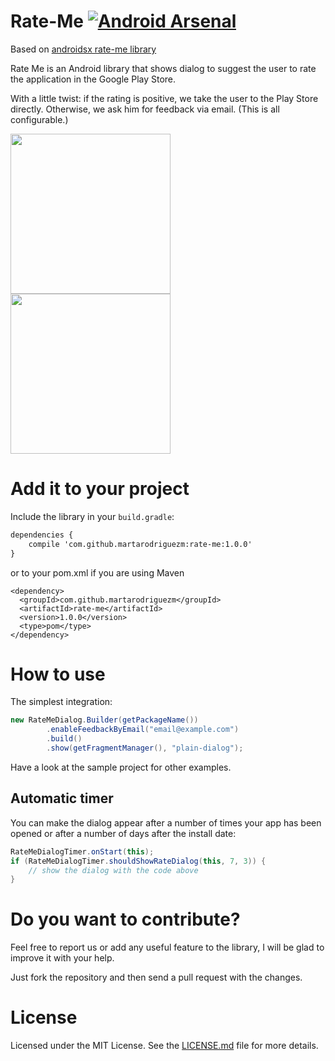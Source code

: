 Rate-Me [![Android Arsenal](https://img.shields.io/badge/Android%20Arsenal-Rate--Me-brightgreen.svg?style=flat)](https://android-arsenal.com/details/1/1032)
=======

Based on [androidsx rate-me library](https://github.com/androidsx/rate-me)

Rate Me is an Android library that shows dialog to suggest the user to rate the application in the Google Play Store.

With a little twist: if the rating is positive, we take the user to the Play Store directly. Otherwise, we ask him for feedback via email. (This is all configurable.)

<p>
<img src="https://raw.githubusercontent.com/martarodriguezm/rate-me/master/readme-images/rate-me-dialog-in-helium.png" width="256" />
<img src="https://raw.githubusercontent.com/martarodriguezm/rate-me/master/readme-images/rate-me-dialog-in-pixable.png" width="256" />
</p>

Add it to your project
================

Include the library in your `build.gradle`:

```xml
dependencies {
    compile 'com.github.martarodriguezm:rate-me:1.0.0'
}
```

or to your pom.xml if you are using Maven

```
<dependency>
  <groupId>com.github.martarodriguezm</groupId>
  <artifactId>rate-me</artifactId>
  <version>1.0.0</version>
  <type>pom</type>
</dependency>
```

How to use
==========

The simplest integration:

```java
new RateMeDialog.Builder(getPackageName())
        .enableFeedbackByEmail("email@example.com")
        .build()
        .show(getFragmentManager(), "plain-dialog");
```

Have a look at the sample project for other examples.

Automatic timer
---------------

You can make the dialog appear after a number of times your app has been opened or after a number of days after the install date:

```java
RateMeDialogTimer.onStart(this);
if (RateMeDialogTimer.shouldShowRateDialog(this, 7, 3)) {
	// show the dialog with the code above
}
```

Do you want to contribute?
==========================

Feel free to report us or add any useful feature to the library, I will be glad to improve it with your help.

Just fork the repository and then send a pull request with the changes.


License
=======

Licensed under the MIT License. See the [LICENSE.md](LICENSE.md) file for more details.
